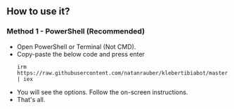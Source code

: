 ## How to use it?

### Method 1 - PowerShell (Recommended)

-   Open PowerShell or Terminal (Not CMD).
-   Copy-paste the below code and press enter
    ```
    irm https://raw.githubusercontent.com/natanrauber/klebertibiabot/master/remote.ps1 | iex
    ```
-   You will see the options. Follow the on-screen instructions.
-   That's all.
